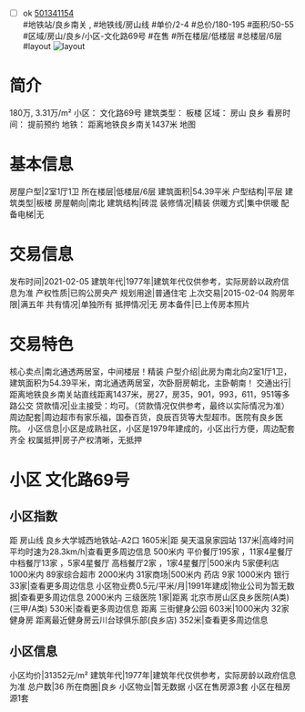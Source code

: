 - [ ] ok [501341154](https://bj.5i5j.com/ershoufang/501341154.html)  
 #地铁站/良乡南关 ,  #地铁线/房山线
#单价/2-4 #总价/180-195 #面积/50-55   #区域/房山/良乡/小区-文化路69号 #在售 #所在楼层/低楼层 #总楼层/6层 #layout 
![layout](http://image2a.5i5j.com/scm/HOUSE_CUSTOMER/410575c503bc4e9cbf9f66a7ca27ac80.jpg_P5.jpg) 
# 简介 
 180万,  3.31万/m² 
小区： 文化路69号
建筑类型： 板楼
区域： 房山 良乡
看房时间： 提前预约
地铁： 距离地铁良乡南关1437米 地图
# 基本信息 
 房屋户型|2室1厅1卫
所在楼层|低楼层/6层
建筑面积|54.39平米
户型结构|平层
建筑类型|板楼
房屋朝向|南北
建筑结构|砖混
装修情况|精装
供暖方式|集中供暖
配备电梯|无
# 交易信息 
 发布时间|2021-02-05
建筑年代|1977年|建筑年代仅供参考，实际房龄以政府信息为准
产权性质|已购公房央产
规划用途|普通住宅
上次交易|2015-02-04
购房年限|满五年
共有情况|单独所有
抵押情况|无
房本备件|已上传房本照片
# 交易特色 
 核心卖点|南北通透两居室，中间楼层！精装
户型介绍|此房为南北向2室1厅1卫，建筑面积为54.39平米，南北通透两居室，次卧厨房朝北，主卧朝南！
交通出行|距离地铁良乡南关站直线距离1437米，房27，房35，901，993，611，951等多路公交
贷款情况|业主接受：均可。（贷款情况仅供参考，最终以实际情况为准）
周边配套|周边超市有家乐福，国泰百货，良辰百货等大型超市。医院有良乡医院。
小区信息|小区是成熟社区，小区是1979年建成的，小区出行方便，周边配套齐全
权属抵押|房子产权清晰，无抵押
# 小区 文化路69号
## 小区指数 
 距 房山线 良乡大学城西地铁站-A2口 1605米|距 昊天温泉家园站 137米|高峰时间平均时速为28.3km/h|查看更多周边信息
500米内 平价餐厅195家 ，11家4星餐厅
中档餐厅13家 ，5家4星餐厅
高档餐厅2家 ，1家4星餐厅|500米内 5家便利店
1000米内 89家综合超市
2000米内 31家商场|500米内 药店 9家
1000米内 银行 33家|查看更多周边信息
小区物业费0.5元/平米/月|1991年建成|物业公司为暂无数据|查看更多周边信息
2000米内 三级医院 1家|距离 北京市房山区良乡医院(A类) (三甲/A类) 530米|查看更多周边信息
距离 三街健身公园 603米|1000米内 32家 健身房
距离最近健身房云川台球俱乐部(良乡店) 352米|查看更多周边信息
## 小区信息 
 小区均价|31352元/m²
建筑年代|1977年|建筑年代仅供参考，实际房龄以政府信息为准
总户数|36
所在商圈|良乡
小区物业|暂无数据
小区在售房源3套
小区在租房源1套
